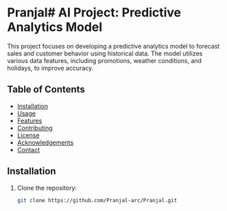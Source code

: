 # Pranjal# AI Project: Predictive Analytics Model

This project focuses on developing a predictive analytics model to forecast sales and customer behavior using historical data. The model utilizes various data features, including promotions, weather conditions, and holidays, to improve accuracy.

## Table of Contents

- [Installation](#installation)
- [Usage](#usage)
- [Features](#features)
- [Contributing](#contributing)
- [License](#license)
- [Acknowledgements](#acknowledgements)
- [Contact](#contact)

## Installation

1. Clone the repository:
   ```bash
   git clone https://github.com/Pranjal-arc/Pranjal.git
